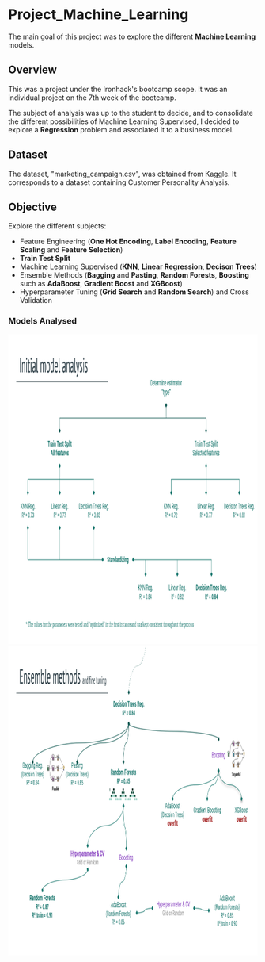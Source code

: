 # Project_Machine_Learning
The main goal of this project was to explore the different **Machine Learning** models.


## Overview
This was a project under the Ironhack's bootcamp scope. It was an individual project on the 7th week of the bootcamp.
  
The subject of analysis was up to the student to decide, and to consolidate the different possibilities of Machine Learning Supervised, I decided to explore a **Regression** problem and associated it to a business model. 

## Dataset
The dataset, "marketing_campaign.csv", was obtained from Kaggle.  It corresponds to a dataset containing Customer Personality Analysis.

## Objective
Explore the different subjects:
- Feature Engineering (**One Hot Encoding**, **Label Encoding**, **Feature Scaling** and **Feature Selection**)
- **Train Test Split**
- Machine Learning Supervised (**KNN**, **Linear Regression**, **Decison Trees**)
- Ensemble Methods (**Bagging** and **Pasting**, **Random Forests**, **Boosting** such as **AdaBoost**, **Gradient Boost** and **XGBoost**)
- Hyperparameter Tuning (**Grid Search** and **Random Search**) and Cross Validation

  
### Models Analysed
<img src="pictures/initial_model_analysis.png" width="800" height="625">
<img src="pictures/ensemble _methods.png" width="800" height="625">


